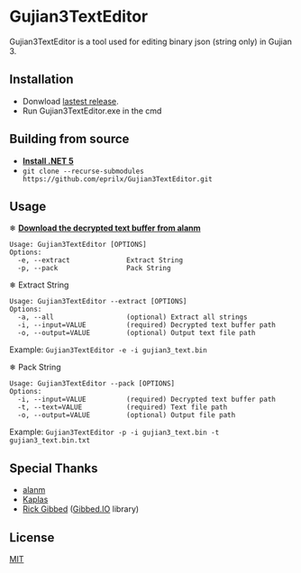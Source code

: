 # Gujian3TextEditor
Gujian3TextEditor is a tool used for editing binary json (string only) in Gujian 3.

## Installation

- Donwload [lastest release](https://github.com/eprilx/Gujian3TextEditor/releases).
- Run Gujian3TextEditor.exe in the cmd

## Building from source
- **[Install .NET 5](https://dotnet.microsoft.com/download/dotnet/5.0)**
- ``git clone --recurse-submodules https://github.com/eprilx/Gujian3TextEditor.git``


## Usage
❄ [**Download the decrypted text buffer from alanm** ](https://zenhax.com/viewtopic.php?f=12&t=14879#p67446)

```
Usage: Gujian3TextEditor [OPTIONS]
Options:
  -e, --extract              Extract String
  -p, --pack                 Pack String
```
❄ Extract String
```
Usage: Gujian3TextEditor --extract [OPTIONS]
Options:
  -a, --all                  (optional) Extract all strings
  -i, --input=VALUE          (required) Decrypted text buffer path
  -o, --output=VALUE         (optional) Output text file path
```
Example:
`Gujian3TextEditor -e -i gujian3_text.bin`

❄ Pack String
```
Usage: Gujian3TextEditor --pack [OPTIONS]
Options:
  -i, --input=VALUE          (required) Decrypted text buffer path
  -t, --text=VALUE           (required) Text file path
  -o, --output=VALUE         (optional) Output file path
```
Example:
`Gujian3TextEditor -p -i gujian3_text.bin -t gujian3_text.bin.txt`


## Special Thanks
- [alanm](https://zenhax.com/memberlist.php?mode=viewprofile&u=8736)
- [Kaplas](https://zenhax.com/memberlist.php?mode=viewprofile&u=5785)
- [Rick Gibbed](https://github.com/gibbed) ([Gibbed.IO](https://github.com/gibbed/Gibbed.IO) library)

## License
[MIT](LICENSE)
